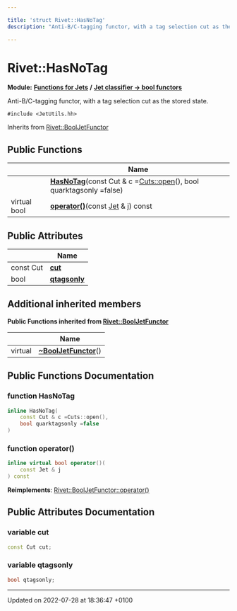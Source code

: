 ```yaml
---

title: 'struct Rivet::HasNoTag'
description: "Anti-B/C-tagging functor, with a tag selection cut as the stored state. "

---
```


# Rivet::HasNoTag

**Module:** **[Functions for Jets](/documentation/code/modules/group__jetutils/)** **/** **[Jet classifier -> bool functors](/documentation/code/modules/group__jetutils__j2bool/)**



Anti-B/C-tagging functor, with a tag selection cut as the stored state. 


`#include <JetUtils.hh>`

Inherits from [Rivet::BoolJetFunctor](/documentation/code/classes/structrivet_1_1booljetfunctor/)

## Public Functions

|                | Name           |
| -------------- | -------------- |
| | **[HasNoTag](/documentation/code/classes/structrivet_1_1hasnotag/#function-hasnotag)**(const Cut & c =<a href="/documentation/code/namespaces/namespacerivet_1_1cuts/#function-open">Cuts::open</a>(), bool quarktagsonly =false) |
| virtual bool | **[operator()](/documentation/code/classes/structrivet_1_1hasnotag/#function-operator())**(const <a href="/documentation/code/classes/classrivet_1_1jet/">Jet</a> & j) const |

## Public Attributes

|                | Name           |
| -------------- | -------------- |
| const Cut | **[cut](/documentation/code/classes/structrivet_1_1hasnotag/#variable-cut)**  |
| bool | **[qtagsonly](/documentation/code/classes/structrivet_1_1hasnotag/#variable-qtagsonly)**  |

## Additional inherited members

**Public Functions inherited from [Rivet::BoolJetFunctor](/documentation/code/classes/structrivet_1_1booljetfunctor/)**

|                | Name           |
| -------------- | -------------- |
| virtual | **[~BoolJetFunctor](/documentation/code/classes/structrivet_1_1booljetfunctor/#function-~booljetfunctor)**() |


## Public Functions Documentation

### function HasNoTag

```cpp
inline HasNoTag(
    const Cut & c =Cuts::open(),
    bool quarktagsonly =false
)
```


### function operator()

```cpp
inline virtual bool operator()(
    const Jet & j
) const
```


**Reimplements**: [Rivet::BoolJetFunctor::operator()](/documentation/code/classes/structrivet_1_1booljetfunctor/#function-operator())


## Public Attributes Documentation

### variable cut

```cpp
const Cut cut;
```


### variable qtagsonly

```cpp
bool qtagsonly;
```


-------------------------------

Updated on 2022-07-28 at 18:36:47 +0100
